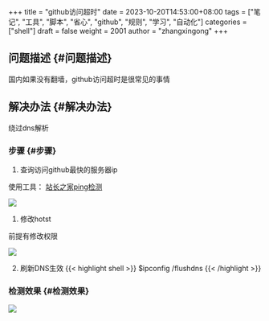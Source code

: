 +++
title = "github访问超时"
date = 2023-10-20T14:53:00+08:00
tags = ["笔记", "工具", "脚本", "省心", "github", "规则", "学习", "自动化"]
categories = ["shell"]
draft = false
weight = 2001
author = "zhangxingong"
+++

## 问题描述 {#问题描述}

国内如果没有翻墙，github访问超时是很常见的事情


## 解决办法 {#解决办法}

绕过dns解析


### 步骤 {#步骤}

1.  查询访问github最快的服务器ip

使用工具： [站长之家ping检测](https://ping.chinaz.com/gist.github.com)

![](/img/14-45-56_5_screenshot.png)

<!--listend-->

1.  修改hotst

前提有修改权限

![](/img/14-46-54_5_screenshot.png)

2.  刷新DNS生效
{{< highlight shell >}}
$ipconfig /flushdns
{{< /highlight >}}


### 检测效果 {#检测效果}

![](/img/14-50-32_5_screenshot.png)
